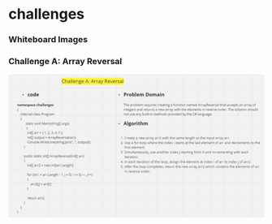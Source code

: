 # challenges
### Whiteboard Images

### Challenge A: Array Reversal
![Array Reversal Whiteboard](challenges/whiteboard-challenges/ArrayReversal.png)
